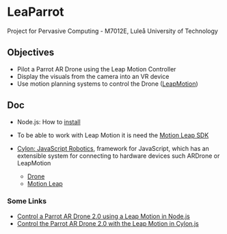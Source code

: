 # LeaParrot
Project for Pervasive Computing - M7012E, Luleå University of Technology

## Objectives
* Pilot a Parrot AR Drone using the Leap Motion Controller
* Display the visuals from the camera into an VR device
* Use motion planning systems to control the Drone ([LeapMotion](https://www.leapmotion.com/))

## Doc

* Node.js: How to [install](https://nodejs.org/es/)

* To be able to work with Leap Motion it is need the [Motion Leap SDK](https://www.leapmotion.com/setup)

* [Cylon: JavaScript Robotics](https://cylonjs.com/), framework for JavaScript, which has an extensible system for connecting to hardware devices such ARDrone or LeapMotion
     - [Drone](https://cylonjs.com/documentation/drivers/ardrone-flight/)
     - [Motion Leap](https://cylonjs.com/documentation/platforms/leapmotion/)


### Some Links
* [Control a Parrot AR Drone 2.0 using a Leap Motion in Node.js](https://github.com/charliegerard/leap_drone)
* [Control the Parrot AR Drone 2.0 with the Leap Motion in Cylon.js](https://github.com/charliegerard/cylon-projects/tree/master/cylon-drone-leapmotion)
     
    